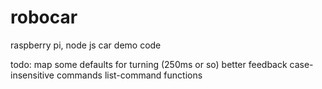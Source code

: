 # robocar
raspberry pi, node js car demo code

todo:
map some defaults for turning (250ms or so)
better feedback
case-insensitive commands
list-command functions

